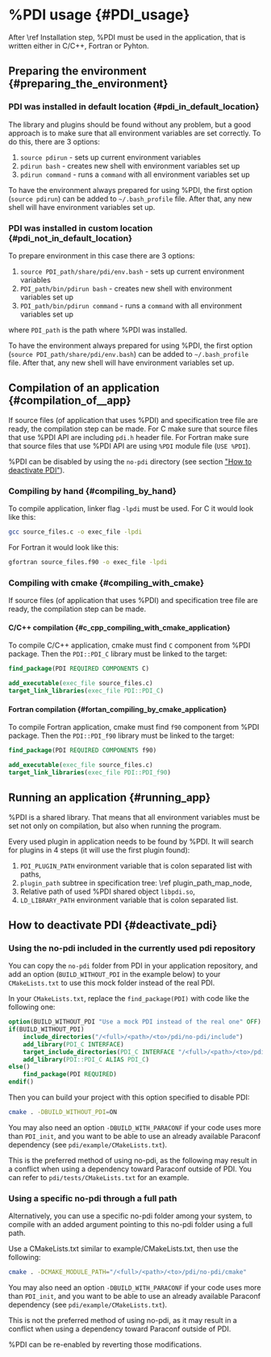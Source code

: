 # %PDI usage {#PDI_usage}

After \ref Installation step, %PDI must be used in the application, that
is written either in C/C++, Fortran or Pyhton.

## Preparing the environment {#preparing_the_environment}

### PDI was installed in default location {#pdi_in_default_location}

The library and plugins should be found without any problem, but a good approach is to
make sure that all environment variables are set correctly. To do this, there are 3 options:

1. `source pdirun` - sets up current environment variables
2. `pdirun bash` - creates new shell with environment variables set up
3. `pdirun command` - runs a `command` with all environment variables set up

To have the environment always prepared for using %PDI, the first option (`source pdirun`)
can be added to `~/.bash_profile` file. After that, any new shell will have environment
variables set up.

### PDI was installed in custom location {#pdi_not_in_default_location}

To prepare environment in this case there are 3 options:

1. `source PDI_path/share/pdi/env.bash` - sets up current environment variables
2. `PDI_path/bin/pdirun bash` - creates new shell with environment variables set up
3. `PDI_path/bin/pdirun command` - runs a `command` with all environment variables set up

where `PDI_path` is the path where %PDI was installed.

To have the environment always prepared for using %PDI, the first option (`source PDI_path/share/pdi/env.bash`)
can be added to `~/.bash_profile` file. After that, any new shell will have environment
variables set up.

## Compilation of an application {#compilation_of__app}

If source files (of application that uses %PDI) and specification tree file are ready, the compilation step can be made.
For C make sure that source files that use %PDI API are including `pdi.h` header file.
For Fortran make sure that source files that use %PDI API are using `%PDI` module file (`USE %PDI`).

%PDI can be disabled by using the `no-pdi` directory (see section ["How to deactivate PDI"](#deactivate_pdi)).

### Compiling by hand {#compiling_by_hand}

To compile application, linker flag `-lpdi` must be used.
For C it would look like this:

```bash
gcc source_files.c -o exec_file -lpdi
```

For Fortran it would look like this:

```bash
gfortran source_files.f90 -o exec_file -lpdi
```

### Compiling with cmake {#compiling_with_cmake}

If source files (of application that uses %PDI) and specification tree file are ready, the compilation step can be made.

#### C/C++ compilation {#c_cpp_compiling_with_cmake_application}

To compile C/C++ application, cmake must find `C` component from %PDI package.
Then the `PDI::PDI_C` library must be linked to the target:

```cmake
find_package(PDI REQUIRED COMPONENTS C)

add_executable(exec_file source_files.c)
target_link_libraries(exec_file PDI::PDI_C)
```

#### Fortran compilation {#fortan_compiling_by_cmake_application}

To compile Fortran application, cmake must find `f90` component from %PDI package.
Then the `PDI::PDI_f90` library must be linked to the target:

```cmake
find_package(PDI REQUIRED COMPONENTS f90)

add_executable(exec_file source_files.c)
target_link_libraries(exec_file PDI::PDI_f90)
```

## Running an application {#running_app}

%PDI is a shared library. That means that all environment variables
must be set not only on compilation, but also when running the program.

Every used plugin in application needs to be found by %PDI. It will search for
plugins in 4 steps (it will use the first plugin found):

1. `PDI_PLUGIN_PATH` environment variable that is colon separated list with paths,
2. `plugin_path` subtree in specification tree: \ref plugin_path_map_node,
3. Relative path of used %PDI shared object `libpdi.so`,
4. `LD_LIBRARY_PATH` environment variable that is colon separated list.

## How to deactivate PDI {#deactivate_pdi}

### Using the no-pdi included in the currently used pdi repository

You can copy the `no-pdi` folder from PDI in your application repository, and
add an option (`BUILD_WITHOUT_PDI` in the example below) to your
`CMakeLists.txt` to use this mock folder instead of the real PDI.

In your `CMakeLists.txt`, replace the `find_package(PDI)` with code like the
following one:
```CMake
option(BUILD_WITHOUT_PDI "Use a mock PDI instead of the real one" OFF)
if(BUILD_WITHOUT_PDI)
	include_directories("/<full>/<path>/<to>/pdi/no-pdi/include")
	add_library(PDI_C INTERFACE)
    target_include_directories(PDI_C INTERFACE "/<full>/<path>/<to>/pdi/no-pdi/include")
    add_library(PDI::PDI_C ALIAS PDI_C)
else()
	find_package(PDI REQUIRED)
endif()
```
Then you can build your project with this option specified to disable PDI:
```bash
cmake . -DBUILD_WITHOUT_PDI=ON
```
You may also need an option `-DBUILD_WITH_PARACONF` if your code uses more than 
`PDI_init`, and you want to be able to use an 
already available Paraconf dependency (see `pdi/example/CMakeLists.txt`).

This is the preferred method of using no-pdi, as the following may result in
a conflict when using a dependency toward Paraconf outside of PDI.
You can refer to `pdi/tests/CMakeLists.txt` for an example.

### Using a specific no-pdi through a full path

Alternatively, you can use a specific no-pdi folder among your system, 
to compile with an added argument pointing to this no-pdi folder using a full path.

Use a CMakeLists.txt similar to example/CMakeLists.txt, 
then use the following:
```bash
cmake . -DCMAKE_MODULE_PATH="/<full>/<path>/<to>/pdi/no-pdi/cmake"
```
You may also need an option `-DBUILD_WITH_PARACONF` if your code uses more than 
`PDI_init`, and you want to be able to use an 
already available Paraconf dependency (see `pdi/example/CMakeLists.txt`).

This is not the preferred method of using no-pdi, as it may result in
a conflict when using a dependency toward Paraconf outside of PDI.

%PDI can be re-enabled by reverting those modifications.
